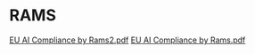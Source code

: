 # RAMS

[EU AI Compliance by Rams2.pdf](https://github.com/finnstue/rams3/files/9691294/EU.AI.Compliance.by.Rams2.pdf)
[EU AI Compliance by Rams.pdf](https://github.com/finnstue/rams3/files/9691295/EU.AI.Compliance.by.Rams.pdf)
